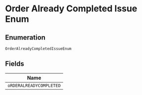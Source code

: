 
# Order Already Completed Issue Enum

## Enumeration

`OrderAlreadyCompletedIssueEnum`

## Fields

| Name |
|  --- |
| `oRDERALREADYCOMPLETED` |

